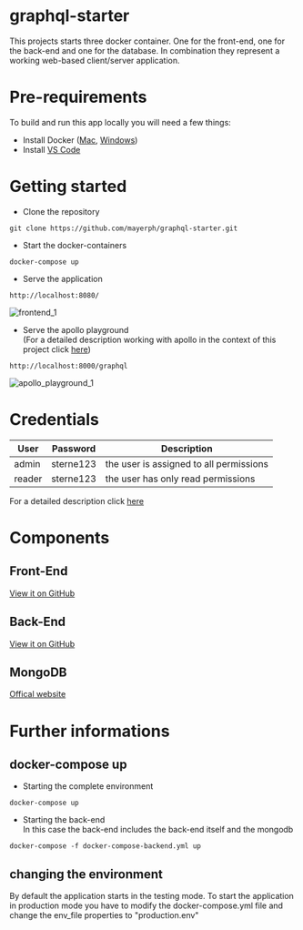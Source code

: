 # graphql-starter
This projects starts three docker container. One for the front-end, one for the back-end and one for the database. In combination they represent a working web-based client/server application. 

# Pre-requirements

To build and run this app locally you will need a few things:

-   Install Docker ([Mac](https://runnable.com/docker/install-docker-on-macos), [Windows](https://runnable.com/docker/install-docker-on-windows-10))
-   Install [VS Code](https://code.visualstudio.com/)


# Getting started

- Clone the repository
```
git clone https://github.com/mayerph/graphql-starter.git
```

- Start the docker-containers
```
docker-compose up
```

- Serve the application
```
http://localhost:8080/
```

![frontend_1](../assets/frontend_1.png?raw=true)

- Serve the apollo playground</br>(For a detailed description working with apollo in the context of this project click [here](https://github.com/mayerph/grapqhl-server-starter#operations))
```
http://localhost:8000/graphql
```
![apollo_playground_1](../assets/apollo_playground_1.png?raw=true)



# Credentials
| User | Password | Description
| ---------------------------------------------- | -----------------------------------------------------------------------------------------------|-----------------------------------------------------------------------------------------------|
| admin                                   | sterne123     | the user is assigned to all permissions
| reader                                   | sterne123     | the user has only read permissions

For a detailed description click [here](https://github.com/mayerph/grapqhl-server-starter#default-application-data)

# Components
## Front-End
[View it on GitHub](https://github.com/mayerph/graphql-client-starter)

## Back-End
[View it on GitHub](https://github.com/mayerph/grapqhl-server-starter)

## MongoDB
[Offical website](https://www.mongodb.com/what-is-mongodb)

# Further informations
## docker-compose up
- Starting the complete environment
```
docker-compose up
```

- Starting the back-end</br>In this case the back-end includes the back-end itself and the mongodb
```
docker-compose -f docker-compose-backend.yml up
```

## changing the environment
By default the application starts in the testing mode. To start the application in production mode you have to modify the docker-compose.yml file and change the env_file properties to "production.env"

